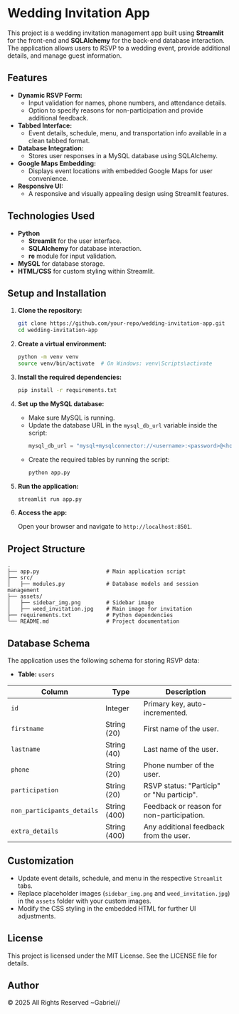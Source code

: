 # Wedding Invitation App

This project is a wedding invitation management app built using **Streamlit** for the front-end and **SQLAlchemy** for the back-end database interaction. The application allows users to RSVP to a wedding event, provide additional details, and manage guest information.

## Features

- **Dynamic RSVP Form:**
  - Input validation for names, phone numbers, and attendance details.
  - Option to specify reasons for non-participation and provide additional feedback.
- **Tabbed Interface:**
  - Event details, schedule, menu, and transportation info available in a clean tabbed format.
- **Database Integration:**
  - Stores user responses in a MySQL database using SQLAlchemy.
- **Google Maps Embedding:**
  - Displays event locations with embedded Google Maps for user convenience.
- **Responsive UI:**
  - A responsive and visually appealing design using Streamlit features.

## Technologies Used

- **Python**
  - **Streamlit** for the user interface.
  - **SQLAlchemy** for database interaction.
  - **re** module for input validation.
- **MySQL** for database storage.
- **HTML/CSS** for custom styling within Streamlit.

## Setup and Installation

1. **Clone the repository:**

   ```bash
   git clone https://github.com/your-repo/wedding-invitation-app.git
   cd wedding-invitation-app
   ```

2. **Create a virtual environment:**

   ```bash
   python -m venv venv
   source venv/bin/activate  # On Windows: venv\Scripts\activate
   ```

3. **Install the required dependencies:**

   ```bash
   pip install -r requirements.txt
   ```

4. **Set up the MySQL database:**

   - Make sure MySQL is running.
   - Update the database URL in the `mysql_db_url` variable inside the script:
     ```python
     mysql_db_url = "mysql+mysqlconnector://<username>:<password>@<host>:<port>/<database_name>"
     ```
   - Create the required tables by running the script:
     ```bash
     python app.py
     ```

5. **Run the application:**

   ```bash
   streamlit run app.py
   ```

6. **Access the app:**

   Open your browser and navigate to `http://localhost:8501`.

## Project Structure

```plaintext
.
├── app.py                     # Main application script
├── src/
│   ├── modules.py             # Database models and session management
├── assets/
│   ├── sidebar_img.png        # Sidebar image
│   ├── weed_invitation.jpg    # Main image for invitation
├── requirements.txt           # Python dependencies
└── README.md                  # Project documentation
```

## Database Schema

The application uses the following schema for storing RSVP data:

- **Table:** `users`

| Column                  | Type          | Description                                     |
|-------------------------|---------------|------------------------------------------------|
| `id`                   | Integer       | Primary key, auto-incremented.                 |
| `firstname`            | String (20)   | First name of the user.                        |
| `lastname`             | String (40)   | Last name of the user.                         |
| `phone`                | String (20)   | Phone number of the user.                      |
| `participation`        | String (20)   | RSVP status: "Particip" or "Nu particip".     |
| `non_participants_details` | String (400) | Feedback or reason for non-participation.      |
| `extra_details`        | String (400)  | Any additional feedback from the user.         |

## Customization

- Update event details, schedule, and menu in the respective `Streamlit` tabs.
- Replace placeholder images (`sidebar_img.png` and `weed_invitation.jpg`) in the `assets` folder with your custom images.
- Modify the CSS styling in the embedded HTML for further UI adjustments.

## License

This project is licensed under the MIT License. See the LICENSE file for details.

## Author

© 2025 All Rights Reserved ~Gabriel//
